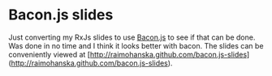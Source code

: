Bacon.js slides
===============

Just converting my RxJs slides to use [Bacon.js](https://github.com/raimohanska/bacon.js) to see if that can be
done. Was done in no time and I think it looks better with bacon. The
slides can be conveniently viewed at [http://raimohanska.github.com/bacon.js-slides] (http://raimohanska.github.com/bacon.js-slides).

